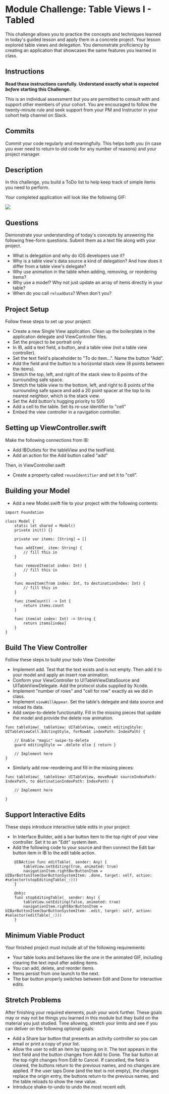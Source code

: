 # Module Challenge: Table Views I - Tabled

This challenge allows you to practice the concepts and techniques learned in today's guided lesson and apply them in a concrete project. Your lesson explored table views and delegation. You demonstrate proficiency by creating an application that showcases the same features you learned in class.

## Instructions

**Read these instructions carefully. Understand exactly what is expected _before_ starting this Challenge.**

This is an individual assessment but you are permitted to consult with and support other members of your cohort. You are encouraged to follow the twenty-minute rule and seek support from your PM and Instructor in your cohort help channel on Slack. 

## Commits

Commit your code regularly and meaningfully. This helps both you (in case you ever need to return to old code for any number of reasons) and your project manager.

## Description

In this challenge, you build a ToDo list to help keep track of simple items you need to perform.

Your completed application will look like the following GIF:

![](Images/demo.gif)

## Questions

Demonstrate your understanding of today's concepts by answering the following free-form questions. Submit them as a text file along with your project.

* What is delegation and why do iOS developers use it?
* Why is a table view's data source a kind of delegation? And how does it differ from a table view's delegate?
* Why use animation in the table when adding, removing, or reordering items?
* Why use a model? Why not just update an array of items directly in your table?
* When do you call `reloadData`? When don't you?

## Project Setup

Follow these steps to set up your project:

- Create a new Single View application. Clean up the boilerplate in the application delegate and ViewController files.
- Set the project to be portrait only 
- In IB, add a text field, a button, and a table view (not a table view controller).
- Set the text field's placeholder to "To do item...". Name the button "Add".
- Add the field and the button to a horizontal stack view (8 points between the items). 
- Stretch the top, left, and right of the stack view to 8 points of the surrounding safe space.
- Stretch the table view to the bottom, left, and right to 8 points of the surrounding safe space and add a 20 point spacer at the top to its nearest neighbor, which is the stack view.
- Set the Add button's hugging priority to 500
- Add a cell to the table. Set its re-use identifier to "cell"
- Embed the view controller in a navigation controller.

## Setting up ViewController.swift

Make the following connections from IB:

* Add IBOutlets for the tableView and the textField.
* Add an action for the Add button called "add"

Then, in ViewController.swift

* Create a property called `reuseIdentifier` and set it to "cell".

## Building your Model

- Add a new Model.swift file to your project with the following contents:

```
import Foundation

class Model {
    static let shared = Model()
    private init() {}
    
    private var items: [String] = []
    
    func addItem(_ item: String) {
        // fill this in
    }
    
    func removeItem(at index: Int) {
        // fill this in
    }
    
    func moveItem(from index: Int, to destinationIndex: Int) {
        // fill this in
    }
    
    func itemCount() -> Int {
        return items.count
    }
    
    func item(at index: Int) -> String {
        return items[index]
    }
}
```

## Build The View Controller

Follow these steps to build your todo View Controller

* Implement add. Test that the text exists and is not empty. Then add it to your model and apply an insert row animation.
* Conform your ViewController to UITableViewDataSource and UITableViewDelegate. Add the protocol stubs supplied by Xcode.
* Implement "number of rows" and "cell for row" exactly as we did in class.
* Implement `viewWillAppear`. Set the table's delegate and data source and reload its data.
* Add swipe-to-delete functionality. Fill in the missing pieces that update the model and provide the delete row animation.

```
func tableView(_ tableView: UITableView, commit editingStyle: UITableViewCell.EditingStyle, forRowAt indexPath: IndexPath) {
        
    // Enable "magic" swipe-to-delete
    guard editingStyle == .delete else { return }

    // Implement here
}
```

* Similarly add row-reordering and fill in the missing pieces:

```
func tableView(_ tableView: UITableView, moveRowAt sourceIndexPath: IndexPath, to destinationIndexPath: IndexPath) {

    // Implement here

}
```

## Support Interactive Edits

These steps introduce interactive table edits in your project:

* In Interface Builder, add a bar button item to the top right of your view controller. Set it to an "Edit" system item.
* Add the following code to your source and then connect the Edit bar button item in IB to the edit table action.

```
    @IBAction func editTable(_ sender: Any) {
        tableView.setEditing(true, animated: true)
        navigationItem.rightBarButtonItem = UIBarButtonItem(barButtonSystemItem: .done, target: self, action: #selector(stopEditingTable(_:)))
    }
    
    @objc
    func stopEditingTable(_ sender: Any) {
        tableView.setEditing(false, animated: true)
        navigationItem.rightBarButtonItem = UIBarButtonItem(barButtonSystemItem: .edit, target: self, action: #selector(editTable(_:)))
    }
```

## Minimum Viable Product

Your finished project must include all of the following requirements:

* Your table looks and behaves like the one in the animated GIF, including clearing the text input after adding items.
* You can add, delete, and reorder items.
* Items persist from one launch to the next.
* The bar button properly switches between Edit and Done for interactive edits.
 
## Stretch Problems

After finishing your required elements, push your work further. These goals may or may not be things you learned in this module but they build on the material you just studied. Time allowing, stretch your limits and see if you can deliver on the following optional goals:

* Add a Share bar button that presents an activity controller so you can email or print a copy of your list.
* Allow the user to edit an item by tapping on it. The text appears in the text field and the button changes from Add to Done. The bar button at the top right changes from Edit to Cancel. If cancelled, the field is cleared, the buttons return to the previous names, and no changes are applied. If the user taps Done (and the text is not empty), the changes replace the origin entry, the buttons return to the previous names, and the table reloads to show the new value.
* Introduce shake-to-undo to undo the most recent edit.
